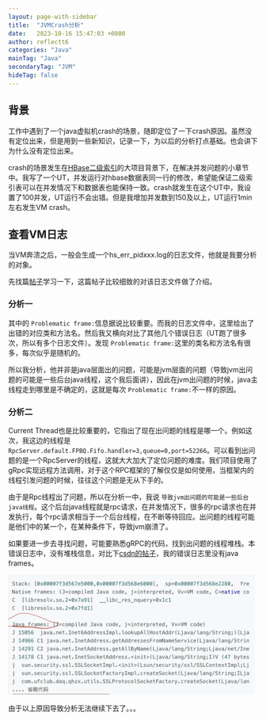 ```yaml
---
layout: page-with-sidebar
title:  "JVMCrash分析"
date:   2023-10-16 15:47:03 +0800
author: reflectt6
categories: "Java"
mainTag: "Java"
secondaryTag: "JVM"
hideTag: false
---
```


## 背景

工作中遇到了一个java虚拟机crash的场景，随即定位了一下crash原因。虽然没有定位出来，但是用到一些新知识，记录一下，为以后的分析打点基础。也会讲下为什么没有定位出来。

crash的场景发生在[HBase二级索引](/项目回顾/2023/09/20/hbase二级索引.html#tocAnchor-4-1-2)的大项目背景下，在解决并发问题的小章节中。我写了一个UT，并发运行对hbase数据表同一行的修改，希望能保证二级索引表可以在并发情况下和数据表也能保持一致。crash就发生在这个UT中，我设置了100并发，UT运行不会出错。但是我增加并发数到150及以上，UT运行1min左右发生VM crash。

## 查看VM日志

当VM奔溃之后，一般会生成一个hs_err_pidxxx.log的日志文件，他就是我要分析的对象。

先找篇[帖子](https://blog.csdn.net/chenssy/article/details/78271744)学习一下，这篇帖子比较细致的对该日志文件做了介绍。

### 分析一

其中的 `Problematic frame:`信息据说比较重要。而我的日志文件中，这里给出了出错的对应类和方法名。然后我又横向对比了其他几个错误日志（UT跑了很多次，所以有多个日志文件）。发现 `Problematic frame:`这里的类名和方法名有很多，每次似乎是随机的。

所以我分析，他并非是java层面出的问题，可能是jvm层面的问题（导致jvm出问题的可能是一些后台java线程，这个我后面讲），因此在jvm出问题的时候，java主线程走到哪里是不确定的，这就是每次 `Problematic frame:`不一样的原因。

### 分析二

Current Thread也是比较重要的，它指出了现在出问题的线程是哪一个。例如这次，我这边的线程是 `RpcServer.default.FPBQ.Fifo.handler=3,queue=0,port=52266`。可以看到出问题的是一个RpcServer的线程，这就大大加大了定位问题的难度。我们项目使用了gRpc实现远程方法调用，对于这个RPC框架的了解仅仅是如何使用，当框架内的线程引发问题的时候，往往这个问题是无从下手的。

由于是Rpc线程出了问题，所以在分析一中，我说 `导致jvm出问题的可能是一些后台java线程`。这个后台java线程就是rpc请求，在并发情况下，很多的rpc请求也在并发执行，每个rpc请求相当于一个后台线程，在不断等待回应。出问题的线程可能是他们中的某一个，在某种条件下，导致jvm崩溃了。

如果要进一步去寻找问题，可能要熟悉gRPC的代码，找到出问题的线程堆栈。本错误日志中，没有堆栈信息，对比下[csdn的帖子](https://blog.csdn.net/chenssy/article/details/78271744)，我的错误日志里没有java frames。

![image-20231016185210126](/assets/images/2023-10-16-JVMCrash分析//image-20231016185210126.png)

由于以上原因导致分析无法继续下去了。。。











